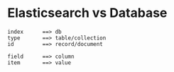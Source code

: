 Elasticsearch vs Database
=============================
    index      ==> db
    type       ==> table/collection
    id         ==> record/document

    field      ==> column
    item       ==> value
